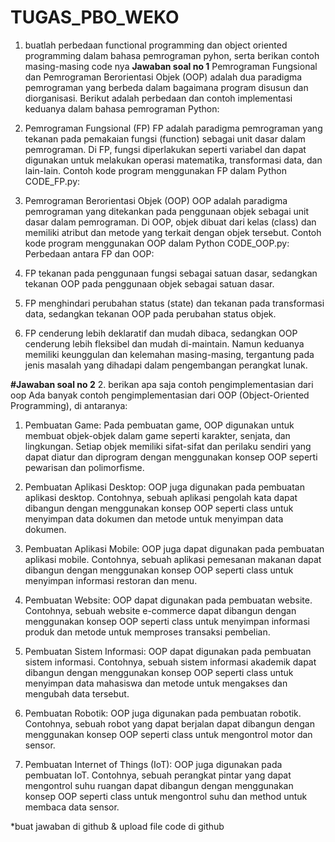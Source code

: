 # TUGAS_PBO_WEKO
1. buatlah perbedaan functional programming dan object oriented programming dalam bahasa pemrograman pyhon, serta berikan contoh masing-masing code nya
**Jawaban soal no 1**
  Pemrograman Fungsional dan Pemrograman Berorientasi Objek (OOP) adalah dua paradigma pemrograman yang berbeda dalam bagaimana program disusun dan diorganisasi. Berikut adalah perbedaan dan contoh implementasi keduanya dalam bahasa pemrograman Python:
  1.	Pemrograman Fungsional (FP)
  FP adalah paradigma pemrograman yang tekanan pada pemakaian fungsi (function) sebagai unit dasar dalam pemrograman. Di FP, fungsi diperlakukan seperti variabel dan dapat digunakan untuk melakukan operasi matematika, transformasi data, dan lain-lain.
  Contoh kode program menggunakan FP dalam Python CODE_FP.py:

  2.	Pemrograman Berorientasi Objek (OOP)
  OOP adalah paradigma pemrograman yang ditekankan pada penggunaan objek sebagai unit dasar dalam pemrograman. Di OOP, objek dibuat dari kelas (class) dan memiliki     atribut dan metode yang terkait dengan objek tersebut.
  Contoh kode program menggunakan OOP dalam Python CODE_OOP.py:
  Perbedaan antara FP dan OOP:
  1.	FP tekanan pada penggunaan fungsi sebagai satuan dasar, sedangkan tekanan OOP pada penggunaan objek sebagai satuan dasar.
  2.	FP menghindari perubahan status (state) dan tekanan pada transformasi data, sedangkan tekanan OOP pada perubahan status objek.
  3.	FP cenderung lebih deklaratif dan mudah dibaca, sedangkan OOP cenderung lebih fleksibel dan mudah di-maintain.
  Namun keduanya memiliki keunggulan dan kelemahan masing-masing, tergantung pada jenis masalah yang dihadapi dalam pengembangan perangkat lunak.

**#Jawaban soal no 2**
2. berikan apa saja contoh pengimplementasian dari oop
  Ada banyak contoh pengimplementasian dari OOP (Object-Oriented Programming), di antaranya:

  1.	Pembuatan Game: Pada pembuatan game, OOP digunakan untuk membuat objek-objek dalam game seperti karakter, senjata, dan lingkungan. Setiap objek memiliki sifat-sifat dan perilaku sendiri yang dapat diatur dan diprogram dengan menggunakan konsep OOP seperti pewarisan dan polimorfisme.

  2.	Pembuatan Aplikasi Desktop: OOP juga digunakan pada pembuatan aplikasi desktop. Contohnya, sebuah aplikasi pengolah kata dapat dibangun dengan menggunakan konsep OOP seperti class untuk menyimpan data dokumen dan metode untuk menyimpan data dokumen.

  3.	Pembuatan Aplikasi Mobile: OOP juga dapat digunakan pada pembuatan aplikasi mobile. Contohnya, sebuah aplikasi pemesanan makanan dapat dibangun dengan menggunakan konsep OOP seperti class untuk menyimpan informasi restoran dan menu.

  4.	Pembuatan Website: OOP dapat digunakan pada pembuatan website. Contohnya, sebuah website e-commerce dapat dibangun dengan menggunakan konsep OOP seperti class untuk menyimpan informasi produk dan metode untuk memproses transaksi pembelian.

  5.	Pembuatan Sistem Informasi: OOP dapat digunakan pada pembuatan sistem informasi. Contohnya, sebuah sistem informasi akademik dapat dibangun dengan menggunakan konsep OOP seperti class untuk menyimpan data mahasiswa dan metode untuk mengakses dan mengubah data tersebut.

  6.	Pembuatan Robotik: OOP juga digunakan pada pembuatan robotik. Contohnya, sebuah robot yang dapat berjalan dapat dibangun dengan menggunakan konsep OOP seperti class untuk mengontrol motor dan sensor.

  7.	Pembuatan Internet of Things (IoT): OOP juga digunakan pada pembuatan IoT. Contohnya, sebuah perangkat pintar yang dapat mengontrol suhu ruangan dapat dibangun dengan menggunakan konsep OOP seperti class untuk mengontrol suhu dan method untuk membaca data sensor.


*buat jawaban di github & upload file code di github

